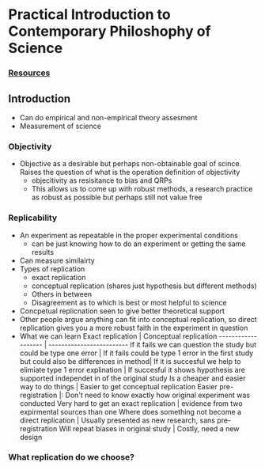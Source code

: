 # Practical Introduction to Contemporary Philoshophy of Science 

### [Resources](https://docs.google.com/document/d/1Dj8w7-2DNxveNe9g1tK37I2y4_hBrz-8K3jGhLetjFQ/edit)

## Introduction 
- Can do empirical and non-empirical theory assesment 
- Measurement of science 

### Objectivity 
- Objective as a desirable but perhaps non-obtainable goal of scince. Raises the question of what is the operation definition of objectivity
    - objecitivity as resisitance to bias and QRPs
    - This allows us to come up with robust methods, a research practice as robust as possible but perhaps still not value free 
 
### Replicability 
- An experiment as repeatable in the proper experimental conditions 
    - can be just knowing how to do an experiment or getting the same results 
- Can measure similairty 
- Types of replication 
    - exact replication
    - conceptual replication (shares just hypothesis but different methods) 
    - Others in between 
    - Disagreement as to which is best or most helpful to science
- Concpetual replicnation seen to give better theoretical support 
- Other people argue anything can fit into conceptual replication, so direct replication gives you a more robust faith in the experiment in question 
- What we can learn 
Exact replication | Conceptual replication
------------------- | -------------------------
If it fails we can question the study but could be type one error | If it fails could be type 1 error in the first study but could also be differences in method|
If it is succesful we help to elimiate type 1 error explination | If succesful it shows hypothesis are supported independet in of the original study 
Is a cheaper and easier way to do things | Easier to get conceptual replication 
Easier pre-registration |: Don't need to know exactly how original experiment was conducted 
Very hard to get an exact replication | evidence from two expirmental sources than one
Where does something not become a direct replication | Usually presented as new research, sans pre-registration
Will repeat biases in original study | Costly, need a new design 

### What replication do we choose?
